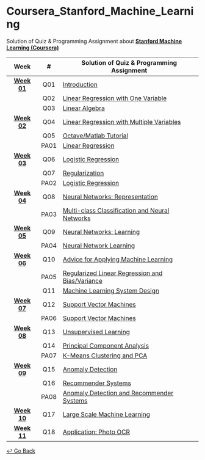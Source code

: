 # Coursera_Stanford_Machine_Learning

Solution of Quiz & Programming Assignment about **[Stanford Machine Learning (Coursera)](https://www.coursera.org/learn/machine-learning?)**

|  Week   | # | Solution of Quiz & Programming Assignment |
| :-----: | :----------------------------------------------------------: | ---------------------------------- |
| **[Week 01](https://github.com/lisy0123/Coursera_Stanford_Machine_Learning/tree/master/week01)** | Q01 | [Introduction](https://github.com/lisy0123/Coursera_Stanford_Machine_Learning/blob/master/week01/Quiz01.pdf) |
|         | Q02  | [Linear Regression with One Variable](https://github.com/lisy0123/Coursera_Stanford_Machine_Learning/blob/master/week01/Quiz02.pdf) |
|  | Q03 | [Linear Algebra](https://github.com/lisy0123/Coursera_Stanford_Machine_Learning/blob/master/week01/Quiz03.pdf) |
| **[Week 02](https://github.com/lisy0123/Coursera_Stanford_Machine_Learning/tree/master/week02)** | Q04 | [Linear Regression with Multiple Variables](https://github.com/lisy0123/Coursera_Stanford_Machine_Learning/blob/master/week02/Quiz04.pdf) |
|         | Q05 | [Octave/Matlab Tutorial](https://github.com/lisy0123/Coursera_Stanford_Machine_Learning/blob/master/week02/Quiz05.pdf) |
|         | PA01 | [Linear Regression](https://github.com/lisy0123/Coursera_Stanford_Machine_Learning/tree/master/week02/machine-learning-ex1) |
| **[Week 03](https://github.com/lisy0123/Coursera_Stanford_Machine_Learning/tree/master/week03)** | Q06 | [Logistic Regression](https://github.com/lisy0123/Coursera_Stanford_Machine_Learning/blob/master/week03/Quiz06.pdf) |
|  | Q07 | [Regularization](https://github.com/lisy0123/Coursera_Stanford_Machine_Learning/blob/master/week03/Quiz07.pdf) |
|  | PA02 | [Logistic Regression](https://github.com/lisy0123/Coursera_Stanford_Machine_Learning/tree/master/week03/machine-learning-ex2) |
| **[Week 04](https://github.com/lisy0123/Coursera_Stanford_Machine_Learning/tree/master/week04)** | Q08 | [Neural Networks: Representation](https://github.com/lisy0123/Coursera_Stanford_Machine_Learning/blob/master/week04/Quiz08.pdf) |
|  | PA03 | [Multi-class Classification and Neural Networks](https://github.com/lisy0123/Coursera_Stanford_Machine_Learning/tree/master/week04/machine-learning-ex3) |
|**[Week 05](https://github.com/lisy0123/Coursera_Stanford_Machine_Learning/tree/master/week05)**|Q09| [Neural Networks: Learning](https://github.com/lisy0123/Coursera_Stanford_Machine_Learning/blob/master/week05/Quiz09.pdf) |
||PA04| [Neural Network Learning](https://github.com/lisy0123/Coursera_Stanford_Machine_Learning/tree/master/week05/machine-learning-ex4) |
|**[Week 06](https://github.com/lisy0123/Coursera_Stanford_Machine_Learning/tree/master/week06)**|Q10| [Advice for Applying Machine Learning](https://github.com/lisy0123/Coursera_Stanford_Machine_Learning/blob/master/week06/Quiz10.pdf) |
||PA05| [Regularized Linear Regression and Bias/Variance](https://github.com/lisy0123/Coursera_Stanford_Machine_Learning/tree/master/week06/machine-learning-ex5) |
||Q11| [Machine Learning System Design](https://github.com/lisy0123/Coursera_Stanford_Machine_Learning/blob/master/week06/Quiz11.pdf) |
|**[Week 07](https://github.com/lisy0123/Coursera_Stanford_Machine_Learning/tree/master/week07)**|Q12| [Support Vector Machines](https://github.com/lisy0123/Coursera_Stanford_Machine_Learning/blob/master/week07/Quiz12.pdf) |
||PA06| [Support Vector Machines](https://github.com/lisy0123/Coursera_Stanford_Machine_Learning/tree/master/week07/machine-learning-ex6) |
|**[Week 08](https://github.com/lisy0123/Coursera_Stanford_Machine_Learning/tree/master/week08)**|Q13|[Unsupervised Learning](https://github.com/lisy0123/Coursera_Stanford_Machine_Learning/blob/master/week08/Quiz13.pdf)|
||Q14|[Principal Component Analysis](https://github.com/lisy0123/Coursera_Stanford_Machine_Learning/blob/master/week08/Quiz14.pdf)|
||PA07|[K-Means Clustering and PCA](https://github.com/lisy0123/Coursera_Stanford_Machine_Learning/tree/master/week08/machine-learning-ex7)|
|**[Week 09](https://github.com/lisy0123/Coursera_Stanford_Machine_Learning/tree/master/week09)**|Q15|[Anomaly Detection](https://github.com/lisy0123/Coursera_Stanford_Machine_Learning/blob/master/week09/Quiz15.pdf)|
||Q16|[Recommender Systems](https://github.com/lisy0123/Coursera_Stanford_Machine_Learning/blob/master/week09/Quiz16.pdf)|
||PA08|[Anomaly Detection and Recommender Systems](https://github.com/lisy0123/Coursera_Stanford_Machine_Learning/tree/master/week09/machine-learning-ex8)|
|**[Week 10](https://github.com/lisy0123/Coursera_Stanford_Machine_Learning/tree/master/week10)**|Q17|[Large Scale Machine Learning](https://github.com/lisy0123/Coursera_Stanford_Machine_Learning/blob/master/week10/Quiz17.pdf)|
|**[Week 11](https://github.com/lisy0123/Coursera_Stanford_Machine_Learning/tree/master/week11)**|Q18|[Application: Photo OCR](https://github.com/lisy0123/Coursera_Stanford_Machine_Learning/blob/master/week11/Quiz18.pdf)|



[↩️ Go Back](https://github.com/lisy0123/Study)